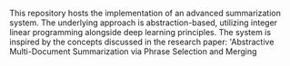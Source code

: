 This repository hosts the implementation of an advanced summarization system. The underlying approach is abstraction-based, utilizing integer linear programming alongside deep learning principles. The system is inspired by the concepts discussed in the research paper: 'Abstractive Multi-Document Summarization via Phrase Selection and Merging